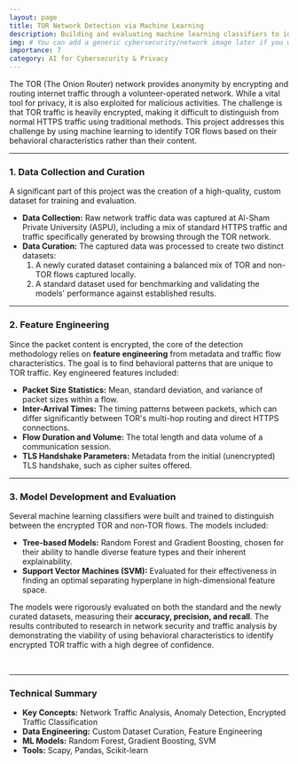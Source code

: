```yaml
---
layout: page
title: TOR Network Detection via Machine Learning
description: Building and evaluating machine learning classifiers to identify encrypted TOR network traffic from raw packet data.
img: # You can add a generic cybersecurity/network image later if you wish
importance: 7
category: AI for Cybersecurity & Privacy
---
```


The TOR (The Onion Router) network provides anonymity by encrypting and routing internet traffic through a volunteer-operated network. While a vital tool for privacy, it is also exploited for malicious activities. The challenge is that TOR traffic is heavily encrypted, making it difficult to distinguish from normal HTTPS traffic using traditional methods. This project addresses this challenge by using machine learning to identify TOR flows based on their behavioral characteristics rather than their content.

---

### 1. Data Collection and Curation

A significant part of this project was the creation of a high-quality, custom dataset for training and evaluation.
- **Data Collection:** Raw network traffic data was captured at Al-Sham Private University (ASPU), including a mix of standard HTTPS traffic and traffic specifically generated by browsing through the TOR network.
- **Data Curation:** The captured data was processed to create two distinct datasets:
    1.  A newly curated dataset containing a balanced mix of TOR and non-TOR flows captured locally.
    2.  A standard dataset used for benchmarking and validating the models' performance against established results.

---

### 2. Feature Engineering

Since the packet content is encrypted, the core of the detection methodology relies on **feature engineering** from metadata and traffic flow characteristics. The goal is to find behavioral patterns that are unique to TOR traffic. Key engineered features included:
- **Packet Size Statistics:** Mean, standard deviation, and variance of packet sizes within a flow.
- **Inter-Arrival Times:** The timing patterns between packets, which can differ significantly between TOR's multi-hop routing and direct HTTPS connections.
- **Flow Duration and Volume:** The total length and data volume of a communication session.
- **TLS Handshake Parameters:** Metadata from the initial (unencrypted) TLS handshake, such as cipher suites offered.

---

### 3. Model Development and Evaluation

Several machine learning classifiers were built and trained to distinguish between the encrypted TOR and non-TOR flows. The models included:
- **Tree-based Models:** Random Forest and Gradient Boosting, chosen for their ability to handle diverse feature types and their inherent explainability.
- **Support Vector Machines (SVM):** Evaluated for their effectiveness in finding an optimal separating hyperplane in high-dimensional feature space.

The models were rigorously evaluated on both the standard and the newly curated datasets, measuring their **accuracy, precision, and recall**. The results contributed to research in network security and traffic analysis by demonstrating the viability of using behavioral characteristics to identify encrypted TOR traffic with a high degree of confidence.

<br>

---
### Technical Summary
- **Key Concepts:** Network Traffic Analysis, Anomaly Detection, Encrypted Traffic Classification
- **Data Engineering:** Custom Dataset Curation, Feature Engineering
- **ML Models:** Random Forest, Gradient Boosting, SVM
- **Tools:** Scapy, Pandas, Scikit-learn